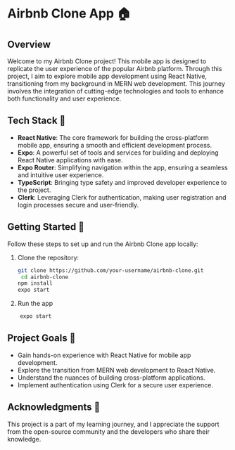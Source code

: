 # Airbnb Clone App 🏠

## Overview

Welcome to my Airbnb Clone project! This mobile app is designed to replicate the user experience of the popular Airbnb platform. Through this project, I aim to explore mobile app development using React Native, transitioning from my background in MERN web development. This journey involves the integration of cutting-edge technologies and tools to enhance both functionality and user experience.

## Tech Stack 🚀

-   **React Native**: The core framework for building the cross-platform mobile app, ensuring a smooth and efficient development process.
-   **Expo**: A powerful set of tools and services for building and deploying React Native applications with ease.
-   **Expo Router**: Simplifying navigation within the app, ensuring a seamless and intuitive user experience.
-   **TypeScript**: Bringing type safety and improved developer experience to the project.
-   **Clerk**: Leveraging Clerk for authentication, making user registration and login processes secure and user-friendly.

## Getting Started 🌟

Follow these steps to set up and run the Airbnb Clone app locally:

1. Clone the repository:

    ```bash
    git clone https://github.com/your-username/airbnb-clone.git
     cd airbnb-clone
    npm install
    expo start
    ```

2. Run the app
```bash
    expo start
```

## Project Goals 🎯
- Gain hands-on experience with React Native for mobile app development.
- Explore the transition from MERN web development to React Native.
- Understand the nuances of building cross-platform applications.
- Implement authentication using Clerk for a secure user experience.

## Acknowledgments 🙌
This project is a part of my learning journey, and I appreciate the support from the open-source community and the developers who share their knowledge.